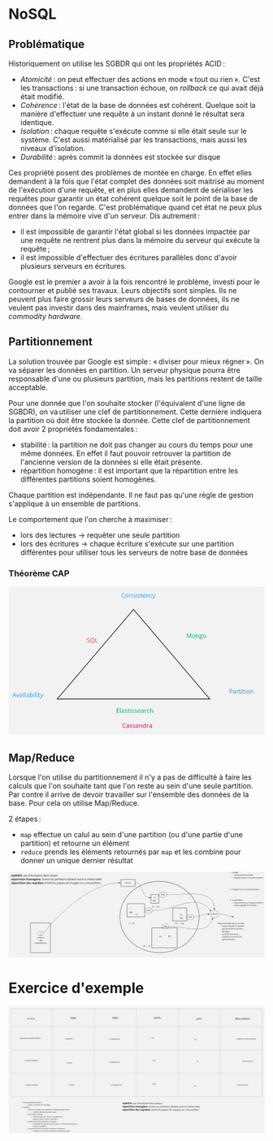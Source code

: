 # NoSQL

## Problématique

Historiquement on utilise les SGBDR qui ont les propriétés ACID :
- *Atomicité* : on peut effectuer des actions en mode « tout ou rien ». C'est les transactions : si une transaction échoue, on _rollback_ ce qui avait déjà était modifié.
- *Cohérence* : l'état de la base de données est cohérent. Quelque soit la manière d'effectuer une requête à un instant donné le résultat sera identique.
- *Isolation* : chaque requête s'exécute comme si elle était seule sur le système. C'est aussi matérialisé par les transactions, mais aussi les niveaux d'isolation.
- *Durabilité* : après commit la données est stockée sur disque

Ces propriété posent des problèmes de montée en charge. En effet elles demandent à la fois que l'état complet des données soit maitrisé au moment de l'exécution d'une requête, et en plus elles demandent de sérialiser les requêtes pour garantir un état cohérent quelque soit le point de la base de données que l'on regarde. C'est problématique quand cet état ne peux plus entrer dans la mémoire vive d'un serveur. Dis autrement :

- il est impossible de garantir l'état global si les données impactée par une requête ne rentrent plus dans la mémoire du serveur qui exécute la requête ;
- il est impossible d'effectuer des écritures parallèles donc d'avoir plusieurs serveurs en écritures.

Google est le premier a avoir à la fois rencontré le problème, investi pour le contourner et publié ses travaux. Leurs objectifs sont simples. Ils ne peuvent plus faire grossir leurs serveurs de bases de données, ils ne veulent pas investir dans des mainframes, mais veulent utiliser du _commodity hardware_.

## Partitionnement

La solution trouvée par Google est simple : « diviser pour mieux régner ». On va séparer les données en partition. Un serveur physique pourra être responsable d'une ou plusieurs partition, mais les partitions restent de taille acceptable.

Pour une donnée que l'on souhaite stocker (l'équivalent d'une ligne de SGBDR), on va utiliser une clef de partitionnement. Cette dernière indiquera la partition où doit être stockée la donnée. Cette clef de partitionnement doit avoir 2 propriétés fondamentales :
- stabilité : la partition ne doit pas changer au cours du temps pour une même données. En effet il faut pouvoir retrouver la partition de l'ancienne version de la données si elle était présente.
- répartition homogène : il est important que la répartition entre les différentes partitions soient homogènes.

Chaque partition est indépendante. Il ne faut pas qu'une règle de gestion s'applique à un ensemble de partitions.

Le comportement que l'on cherche à maximiser :
- lors des lectures → requêter une seule partition
- lors des écritures → chaque écriture s'exécute sur une partition différentes pour utiliser tous les serveurs de notre base de données


### Théorème CAP

![tableau3](tableau3.png)

## Map/Reduce

Lorsque l'on utilise du partitionnement il n'y a pas de difficulté à faire les calculs que l'on souhaite tant que l'on reste au sein d'une seule partition. Par contre il arrive de devoir travailler sur l'ensemble des données de la base. Pour cela on utilise Map/Reduce.

2 étapes :

- `map` effectue un calul au sein d'une partition (ou d'une partie d'une partition) et retourne un élément
- `reduce` prends les éléments retournés par `map` et les combine pour donner un unique dernier résultat

![tableau1](tableau1.png)

# Exercice d'exemple

![tableau2](tableau2.png)